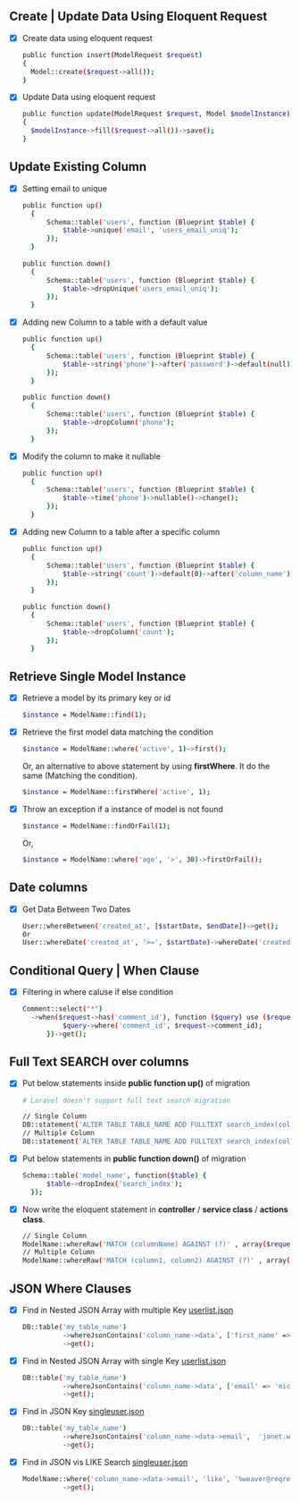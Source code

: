 ## Create | Update Data Using Eloquent Request

- [x] Create data using eloquent request
  ```sh
  public function insert(ModelRequest $request)
  {
    Model::create($request->all());
  }
  ```
  
- [x] Update Data using eloquent request
  ```sh
  public function update(ModelRequest $request, Model $modelInstance)
  {
    $modelInstance->fill($request->all())->save();
  }
  ```

## Update Existing Column

- [x] Setting email to unique
  ```sh
  public function up()
    {
        Schema::table('users', function (Blueprint $table) {
            $table->unique('email', 'users_email_uniq');
        });
    }
    
  public function down()
    {
        Schema::table('users', function (Blueprint $table) {
            $table->dropUnique('users_email_uniq');
        });
    }
  ```
  
- [x] Adding new Column to a table with a default value
  ```sh
  public function up()
    {
        Schema::table('users', function (Blueprint $table) {
            $table->string('phone')->after('password')->default(null);
        });
    }
    
  public function down()
    {
        Schema::table('users', function (Blueprint $table) {
            $table->dropColumn('phone');
        });
    }
  ```
  
- [x] Modify the column to make it nullable
  ```sh
  public function up()
    {
        Schema::table('users', function (Blueprint $table) {
            $table->time('phone')->nullable()->change();
        });
    }
  ```
  
- [x] Adding new Column to a table after a specific column
  ```sh
  public function up()
    {
        Schema::table('users', function (Blueprint $table) {
            $table->string('count')->default(0)->after('column_name');
        });
    }
    
  public function down()
    {
        Schema::table('users', function (Blueprint $table) {
            $table->dropColumn('count');
        });
    }
  ```  
  
## Retrieve Single Model Instance

- [x] Retrieve a model by its primary key or id
  ```sh
  $instance = ModelName::find(1);
  ```
  
- [x] Retrieve the first model data matching the condition
  ```sh
  $instance = ModelName::where('active', 1)->first();
  ``` 
  Or, an alternative to above statement by using <b>firstWhere</b>. It do the same (Matching the condition).
  ```sh
  $instance = ModelName::firstWhere('active', 1);
  ```  
  
- [x] Throw an exception if a instance of model is not found
  ```sh
  $instance = ModelName::findOrFail(1);
  ```  
  Or,
  ```sh
  $instance = ModelName::where('age', '>', 30)->firstOrFail();
  ``` 
  
## Date columns
- [x] Get Data Between Two Dates
  ```sh
  User::whereBetween('created_at', [$startDate, $endDate])->get();
  Or
  User::whereDate('created_at', '>=', $startDate)->whereDate('created_at', '<=', $endDate)->get();
  ```
 
## Conditional Query | When Clause
- [x] Filtering in where caluse if else condition
  ```sh
  Comment::select("*")
  	->when($request->has('comment_id'), function ($query) use ($request) {
       		$query->where('comment_id', $request->comment_id);
        })->get();
  ```

## Full Text SEARCH over columns

- [x] Put below statements inside **public function up()** of migration
  ```sh
  # Laravel doesn't support full text search migration
  
  // Single Column
  DB::statement('ALTER TABLE TABLE_NAME ADD FULLTEXT search_index(columnName)'); 
  // Multiple Column
  DB::statement('ALTER TABLE TABLE_NAME ADD FULLTEXT search_index(column1, column2)'); 
  ```
- [x] Put below statements in **public function down()** of migration
  ```sh
  Schema::table('model_name', function($table) {
	    $table->dropIndex('search_index');
	});
  ```
- [x] Now write the eloquent statement in **controller** / **service class** / **actions class**.
  ```sh
  // Single Column
  ModelName::whereRaw('MATCH (columnName) AGAINST (?)' , array($request->search_text))->get();
  // Multiple Column
  ModelName::whereRaw('MATCH (column1, column2) AGAINST (?)' , array($request->search_text))->get();
  ```  
  
  
## JSON Where Clauses  
  
- [x] Find in Nested JSON Array with multiple Key <a href="https://github.com/RabibHossain/laravel-eloquent-query/blob/main/userlist.json">userlist.json</a>
  ```sh
  DB::table('my_table_name')
            ->whereJsonContains('column_name->data', ['first_name' => 'Michael', 'last_name' => Lawson])
            ->get();
  ```
  
- [x] Find in Nested JSON Array with single Key <a href="https://github.com/RabibHossain/laravel-eloquent-query/blob/main/userlist.json">userlist.json</a>
  ```sh
  DB::table('my_table_name')
            ->whereJsonContains('column_name->data', ['email' => 'michael.lawson@reqres.in'])
            ->get();
  ```
  
- [x] Find in JSON Key <a href="https://github.com/RabibHossain/laravel-eloquent-query/blob/main/singleuser.json">singleuser.json</a>
  ```sh
  DB::table('my_table_name')
            ->whereJsonContains('column_name->data->email',  'janet.weaver@reqres.in')
            ->get();
  ```
  
- [x] Find in JSON vis LIKE Search <a href="https://github.com/RabibHossain/laravel-eloquent-query/blob/main/singleuser.json">singleuser.json</a>
  ```sh
  ModelName::where('column_name->data->email', 'like', '%weaver@reqres%')
            ->get();
  ```
  
